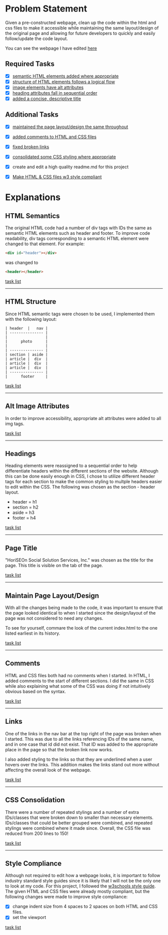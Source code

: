 # Problem Statement
Given a pre-constructed webpage, clean up the code within the html and css files to make it accessible while maintaining the same layout/design of the original page and allowing for future developers to quickly and easily follow/update the code layout.

You can see the webpage I have edited [here](https://thadkingcole.github.io/code_refactor)

## Required Tasks
- [x] [semantic HTML elements added where appropriate](#HTML-Semantics)
- [x] [structure of HTML elements follows a logical flow](#HTML-Structure)
- [x] [image elements have alt attributes](#Alt-Image-Attributes)
- [x] [heading attributes fall in sequential order](#Headings)
- [x] [added a concise, descriptive title](#Page-title)

## Additional Tasks
- [x] [maintained the page layout/design the same throughout](#maintain-page-layout/design)
- [x] [added comments to HTML and CSS files](#comments)
- [x] [fixed broken links](#links)
- [x] [consolidated some CSS styling where appropriate](#CSS-consolidation)
- [x] create and edit a high quality readme.md for this project 
- [x] [Make HTML & CSS files w3 style compliant](#style-compliance)



# Explanations
## HTML Semantics
The original HTML code had a number of div tags with IDs the same as semantic HTML elements such as header and footer. To improve code readability, div tags corresponding to a semantic HTML element were changed to that element. For example:
```html
<div id="header"></div>
```      
was changed to
```html
<header></header>
```
[task list](#required-tasks)

---

## HTML Structure
Since HTML semantic tags were chosen to be used, I implemented them with the following layout:
```
| header  |   nav |
| --------------- |
|                 |
|      photo      |
|                 |
| --------------- |
| section | aside |
| article |  div  |
| article |  div  |
| article |  div  |
| --------------- |
|      footer     |
```
[task list](#required-tasks)

---

## Alt Image Attributes
In order to improve accessibility, appropriate alt attributes were added to all img tags.

[task list](#required-tasks)

---

## Headings
Heading elements were reassigned to a sequential order to help differentiate headers within the different sections of the website. Although this can be done easily enough in CSS, I chose to utilize different header tags for each section to make the common styling to multple headers easier to edit within the CSS. The following was chosen as the section - header layout.
- header = h1
- section = h2
- aside = h3
- footer = h4

[task list](#required-tasks)

---

## Page Title
"HoriSEOn Social Solution Services, Inc." was chosen as the title for the page. This title is visible on the tab of the page.

[task list](#required-tasks)

---

## Maintain Page Layout/Design
With all the changes being made to the code, it was important to ensure that the page looked identical to when I started since the design/layout of the page was not considered to need any changes. 

To see for yourself, commare the look of the current index.html to the one listed earliest in its history.

[task list](#required-tasks)

---

## Comments
HTML and CSS files both had no comments when I started. In HTML, I added comments to the start of different sections. I did the same in CSS while also explaining what some of the CSS was doing if not intuitively obvious based on the syntax.

[task list](#required-tasks)

---

## Links
One of the links in the nav bar at the top right of the page was broken when I started. This was due to all the links referencing  IDs of the same name, and in one case that id did not exist. That ID was added to the appropriate place in the page so that the broken link now works.

I also added styling to the links so that they are underlined when a user hovers over the links. This addition makes the links stand out more without affecting the overall look of the webpage.

[task list](#required-tasks)

---

## CSS Consolidation
There were a number of repeated stylings and a number of extra IDs/classes that were broken down to smaller than necessary elements. IDs/classes that could be better grouped were combined, and repeated stylings were combined where it made since. Overall, the CSS file was reduced from 200 lines to 150!

[task list](#required-tasks)

---

## Style Compliance
Although not required to edit how a webpage looks, it is important to follow industry standard style guides since it is likely that I will not be the only one to look at my code. For this project, I followed the [w3schools style guide](#https://www.w3schools.com/html/html5_syntax.asp). The given HTML and CSS files were already mostly compliant, but the following changes were made to improve style compliance:
- [x] change indent size from 4 spaces to 2 spaces on both HTML and CSS files.
- [x] set the viewport 

[task list](#required-tasks)